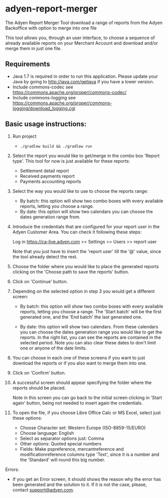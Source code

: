 # adyen-report-merger
The Adyen Report Merger Tool download a range of reports from the Adyen Backoffice with option to merge into one file

This tool allows you, through an user interface, to choose a sequence of already available reports on your Merchant Account and download and/or merge them in just one file.

## Requirements
* Java 1.7 is required in order to run this application. Please update your Java by going to http://java.com/getjava if you have a lower version.
* Include commons-codec see https://commons.apache.org/proper/commons-codec/  
* Include commons-logging see https://commons.apache.org/proper/commons-logging/download_logging.cgi


## Basic usage instructions:

1. Run project
	- `./gradlew build && ./gradlew run`
	
2. Select the report you would like to get/merge in the combo box 'Report type'. This tool for now is just available for these reports: 
	
	- Settlement detail report
	- Received payments report
	- Payments accounting reports

3. Select the way you would like to use to choose the reports range:
	
	- By batch: this option will show two combo boxes with every available reports, letting you choose a range.
	- By date: this option will show two calendars you can choose the dates generation range from.

4. Introduce the credentials that are configured for your report user in the Adyen Customer Area. You can check it following these steps:
	
	Log in https://ca-live.adyen.com >> Settings >> Users >> report user
	
	Note that you just have to insert the 'report user' till the '@' value, since the tool already detect the rest.
	
5. Choose the folder where you would like to place the generated reports clicking on the 'Choose path to save the reports' button.

6. Click on 'Continue' button.

7. Depending on the selected option in step 3 you would get a different screen:

    - By batch: this option will show two combo boxes with every available reports, letting you choose a range. The 'Start batch' will be the first generated one, and the 'End batch' the last generated one. 
	
	- By date: this option will show two calendars. From these calendars you can choose the dates generation range you would like to get the reports. 
	In the right list, you can see the reports are contained in the selected period.
	Note you can also clear these dates to don't limit one or anyone of the date limits.
	
8. You can choose in each one of these screens if you want to just download the reports or if you also want to merge them into one.

9. Click on 'Confirm' button.

10. A successful screen should appear specifying the folder where the reports should be placed. 

	Note in this screen you can go back to the initial screen clicking in 'Start again' button, being not needed to insert again the credentials.

11. To open the file, if you choose Libre Office Calc or MS Excel, select just these options:
	- Choose Character set: Western Europe (ISO-8859-15/EURO)
	- Choose language: English
	- Select as separator options just: Comma
	- Other options:  Quoted special numbers
	- Fields: Make pspreference, mercantreference and modificationreference columns type 'Text', since it is a number and the 'Standard' will round this big number.

Errors:
- If you get an Error screen, it should shows the reason why the error has been generated and the solution to it. If it is not the case, please, contact support@adyen.com.